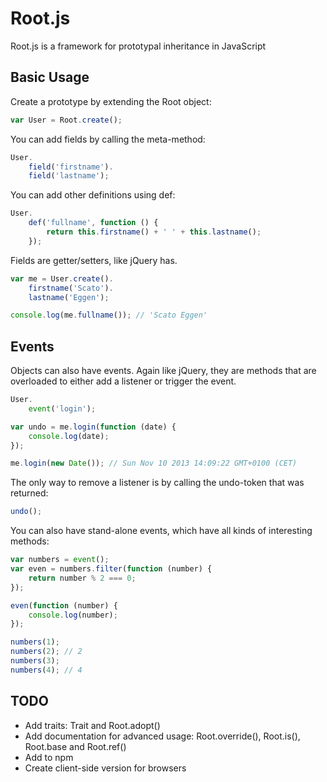 Root.js
=======

Root.js is a framework for prototypal inheritance in JavaScript

Basic Usage
-----------

Create a prototype by extending the Root object:

```javascript
var User = Root.create();
```

You can add fields by calling the meta-method:

```javascript
User.
    field('firstname').
    field('lastname');
```

You can add other definitions using def:

```javascript
User.
    def('fullname', function () {
        return this.firstname() + ' ' + this.lastname();
    });
```

Fields are getter/setters, like jQuery has.

```javascript
var me = User.create().
    firstname('Scato').
    lastname('Eggen');

console.log(me.fullname()); // 'Scato Eggen'
```

Events
------

Objects can also have events. Again like jQuery, they are methods that are overloaded to either add a listener or trigger the event.

```javascript
User.
    event('login');

var undo = me.login(function (date) {
    console.log(date);
});

me.login(new Date()); // Sun Nov 10 2013 14:09:22 GMT+0100 (CET)
```

The only way to remove a listener is by calling the undo-token that was returned:

```javascript
undo();
```

You can also have stand-alone events, which have all kinds of interesting methods:

```javascript
var numbers = event();
var even = numbers.filter(function (number) {
    return number % 2 === 0;
});

even(function (number) {
    console.log(number);
});

numbers(1);
numbers(2); // 2
numbers(3);
numbers(4); // 4
```

TODO
----

  * Add traits: Trait and Root.adopt()
  * Add documentation for advanced usage: Root.override(), Root.is(), Root.base and Root.ref()
  * Add to npm
  * Create client-side version for browsers

